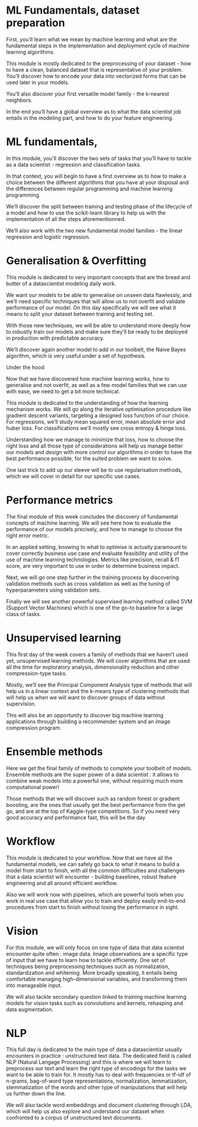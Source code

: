 # ML Fundamentals, dataset preparation

First, you’ll learn what we mean by machine learning and what are the fundamental steps in the implementation and deployment cycle of machine learning algorithms.

This module is mostly dedicated to the preprocessing of your dataset - how to have a clean, balanced dataset that is representative of your problem. You’ll discover how to encode your data into vectorized forms that can be used later in your models.

You’ll also discover your first versatile model family - the k-nearest neighbors.

In the end you’ll have a global overview as to what the data scientist job entails in the modeling part, and how to do your feature engineering.

# ML fundamentals,

In this module, you’ll discover the two sets of tasks that you’ll have to tackle as a data scientist - regression and classification tasks.

In that context, you will begin to have a first overview as to how to make a choice between the different algorithms that you have at your disposal and the differences between regular programming and machine learning programming.

We’ll discover the split between training and testing phase of the lifecycle of a model and how to use the scikit-learn library to help us with the implementation of all the steps aforementionned.

We’ll also work with the two new fundamental model families - the linear regression and logistic regression.

# Generalisation & Overfitting

This module is dedicated to very important concepts that are the bread and butter of a datascientist modeling daily work.

We want our models to be able to generalise on unseen data flawlessly, and we’ll need specific techniques that will allow us to not overfit and validate performance of our model. On this day specifically we will see what it means to split your dataset between training and testing set.

With those new techniques, we will be able to understand more deeply how to robustly train our models and make sure they’ll be ready to be deployed in production with predictable accuracy.

We’ll discover again another model to add in our toolbelt, the Naive Bayes algorithm, which is very useful under a set of hypothesis.

Under the hood

Now that we have discovered how machine learning works, how to generalise and not overfit, as well as a few model families that we can use with ease, we need to get a bit more technical.

This module is dedicated to the understanding of how the learning mechanism works. We will go along the iterative optimisation procedure like gradient descent variants, targeting a designed loss function of our choice. For regressions, we’ll study mean squared error, mean absolute error and huber loss. For classifications we’ll mostly see cross entropy & hinge loss.

Understanding how we manage to minimize that loss, how to choose the right loss and all those type of considerations will help us manage better our models and design with more control our algorithms in order to have the best performance possible, for the suited problem we want to solve.

One last trick to add up our sleeve will be to use regularisation methods, which we will cover in detail for our specific use cases.

# Performance metrics

The final module of this week concludes the discovery of fundamental concepts of machine learning. We will see here how to evaluate the performance of our models precisely, and how to manage to choose the right error metric.

In an applied setting, knowing to what to optimise is actually paramount to cover correctly business use case and evaluate feasibility and utility of the use of machine learning technologies. Metrics like precision, recall & f1 score, are very important to use in order to determine business impact.

Next, we will go one step further in the training process by discovering validation methods such as cross validation as well as the tuning of hyperparameters using validation sets.

Finally we will see another powerful supervised learning method called SVM (Support Vector Machines) which is one of the go-to baseline for a large class of tasks.

# Unsupervised learning

This first day of the week covers a family of methods that we haven’t used yet, unsupervised learning methods. We will cover algorithms that are used all the time for exploratory analysis, dimensionality reduction and other compression-type tasks.

Mostly, we’ll see the Principal Component Analysis type of methods that will help us in a linear context and the k-means type of clustering methods that will help us when we will want to discover groups of data without supervision.

This will also be an opportunity to discover big machine learning applications through building a recommender system and an image compression program.

# Ensemble methods

Here we get the final family of methods to complete your toolbelt of models. Ensemble methods are the super power of a data scientist : it allows to combine weak models into a powerful one, without requiring much more computational power!

Those methods that we will discover such as random forest or gradient boosting, are the ones that usually get the best performance from the get go, and are at the top of Kaggle-type competitions. So if you need very good accuracy and performance fast, this will be the day


# Workflow

This module is dedicated to your workflow. Now that we have all the fundamental models, we can safely go back to what it means to build a model from start to finish, with all the common difficulties and challenges that a data scientist will encounter - building baselines, robust feature engineering and all around efficient workflow.

Also we will work now with pipelines, which are powerful tools when you work in real use case that allow you to train and deploy easily end-to-end procedures from start to finish without losing the performance in sight.

# Vision

For this module, we will only focus on one type of data that data scientist encounter quite often : image data. Image observations are a specific type of input that we have to learn how to tackle efficiently. One set of techniques being preprocessing techniques such as normalization, standardization and whitening. More broadly speaking, it entails being comfortable managing high-dimensional variables, and transforming them into manageable input.

We will also tackle secondary question linked to training machine learning models for vision tasks such as convolutions and kernels, rehasping and data augmentation.


# NLP

This full day is dedicated to the main type of data a datascientist usually encounters in practice : unstructured text data. The dedicated field is called NLP (Natural Langage Processing) and this is where we will learn to preprocess our text and learn the right type of encodings for the tasks we want to be able to train for. It mostly has to deal with frequencies or tf-idf of n-grams, bag-of-word type representations, normalization, lemmatization, stemmatization of the words and other type of manipulations that will help us further down the line.

We will also tackle word embeddings and document clustering through LDA, which will help us also explore and understand our dataset when confronted to a corpus of unstructured text documents.
